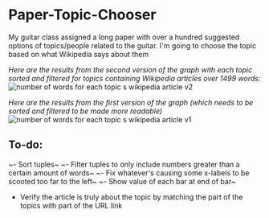 # Paper-Topic-Chooser
My guitar class assigned a long paper with over a hundred suggested options of topics/people related to the guitar. I'm going to choose the topic based on what Wikipedia says about them

*Here are the results from the second version of the graph with each topic sorted and filtered for topics containing Wikipedia articles over 1499 words:*
![number of words for each topic s wikipedia article v2](https://user-images.githubusercontent.com/19690086/48087436-4eb79700-e1cd-11e8-8a8e-8467fec2c43b.png)

*Here are the results from the first version of the graph *(which needs to be sorted and filtered to be made more readable)**
![number of words for each topic s wikipedia article v1](https://user-images.githubusercontent.com/19690086/48050703-a1169a80-e170-11e8-831b-f725fedc2c5d.png)


## To-do:
~- Sort tuples~ 
~- Filter tuples to only include numbers greater than a certain amount of words~
~- Fix whatever's causing some x-labels to be scooted too far to the left~
~- Show value of each bar at end of bar~
- Verify the article is truly about the topic by matching the part of the topics with part of the URL link
